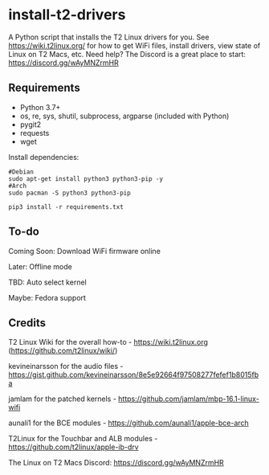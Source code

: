 # install-t2-drivers

A Python script that installs the T2 Linux drivers for you.
See https://wiki.t2linux.org/ for how to get WiFi files, install drivers, view state of Linux on T2 Macs, etc.
Need help? The Discord is a great place to start: https://discord.gg/wAyMNZrmHR

## Requirements
- Python 3.7+
- os, re, sys, shutil, subprocess, argparse (included with Python)
- pygit2
- requests
- wget

Install dependencies:
```
#Debian
sudo apt-get install python3 python3-pip -y
#Arch
sudo pacman -S python3 python3-pip

pip3 install -r requirements.txt
```

## To-do

Coming Soon: Download WiFi firmware online

Later: Offline mode

TBD: Auto select kernel

Maybe: Fedora support


## Credits

T2 Linux Wiki for the overall how-to - https://wiki.t2linux.org (https://github.com/t2linux/wiki/)

kevineinarsson for the audio files - https://gist.github.com/kevineinarsson/8e5e92664f97508277fefef1b8015fba

jamlam for the patched kernels - https://github.com/jamlam/mbp-16.1-linux-wifi

aunali1 for the BCE modules - https://github.com/aunali1/apple-bce-arch

T2Linux for the Touchbar and ALB modules - https://github.com/t2linux/apple-ib-drv

The Linux on T2 Macs Discord: https://discord.gg/wAyMNZrmHR
